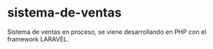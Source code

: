# sistema-de-ventas
Sistema de ventas en proceso, se viene desarrollando en PHP con el framework LARAVEL.
